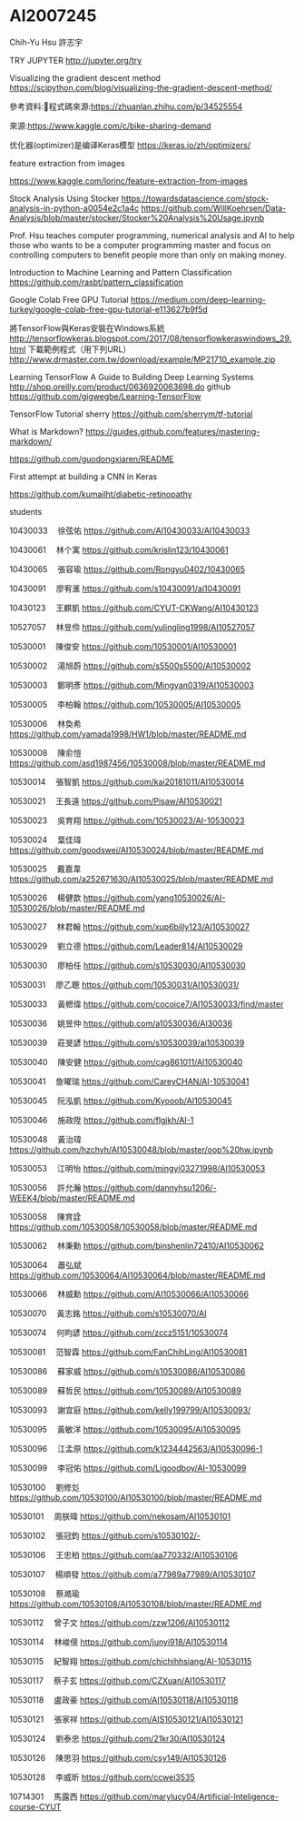 # AI2007245

Chih-Yu Hsu
許志宇

TRY JUPYTER
http://jupyter.org/try



Visualizing the gradient descent method
https://scipython.com/blog/visualizing-the-gradient-descent-method/

參考資料:程式碼來源:https://zhuanlan.zhihu.com/p/34525554

來源:https://www.kaggle.com/c/bike-sharing-demand

优化器(optimizer)是编译Keras模型
https://keras.io/zh/optimizers/

feature extraction from images

https://www.kaggle.com/lorinc/feature-extraction-from-images

Stock Analysis Using Stocker 
https://towardsdatascience.com/stock-analysis-in-python-a0054e2c1a4c
https://github.com/WillKoehrsen/Data-Analysis/blob/master/stocker/Stocker%20Analysis%20Usage.ipynb

Prof. Hsu teaches computer programming, numerical analysis and AI to help those who wants to be a computer programming master and focus on controlling computers to benefit people more than only on making money.

Introduction to Machine Learning and Pattern Classification
https://github.com/rasbt/pattern_classification

Google Colab Free GPU Tutorial
https://medium.com/deep-learning-turkey/google-colab-free-gpu-tutorial-e113627b9f5d



將TensorFlow與Keras安裝在Windows系統  http://tensorflowkeras.blogspot.com/2017/08/tensorflowkeraswindows_29.html
下載範例程式（用下列URL）
http://www.drmaster.com.tw/download/example/MP21710_example.zip



Learning TensorFlow
A Guide to Building Deep Learning Systems
http://shop.oreilly.com/product/0636920063698.do
github
https://github.com/gigwegbe/Learning-TensorFlow

TensorFlow Tutorial sherry
https://github.com/sherrym/tf-tutorial

What is Markdown? 
https://guides.github.com/features/mastering-markdown/

https://github.com/guodongxiaren/README

First attempt at building a CNN in Keras

https://github.com/kumailht/diabetic-retinopathy

students  

10430033　	徐弦佑 https://github.com/AI10430033/AI10430033

10430061　	林个寓   https://github.com/krislin123/10430061 
 

10430065　	張容瑜   https://github.com/Rongyu0402/10430065


10430091　	廖宥滙 https://github.com/s10430091/ai10430091

10430123　	王麒凱 https://github.com/CYUT-CKWang/AI10430123

10527057　	林昱伶 https://github.com/yulingling1998/AI10527057

10530001　	陳俊安 https://github.com/10530001/AI10530001

10530002　	湯旭蔚  https://github.com/s5500s5500/AI10530002

10530003　	鄭明彥 https://github.com/Mingyan0319/AI10530003

10530005　	李柏翰 https://github.com/10530005/AI10530005

10530006　	林奐希 https://github.com/yamada1998/HW1/blob/master/README.md

10530008　	陳俞愷 https://github.com/asd1987456/10530008/blob/master/README.md

10530014　	張智凱 https://github.com/kai20181011/AI10530014

10530021　	王長遠 https://github.com/Pisaw/AI10530021

10530023　	吳育翔 https://github.com/10530023/AI-10530023

10530024　	葉佳瑋 https://github.com/goodswei/AI10530024/blob/master/README.md

10530025　	戴嘉韋 https://github.com/a252671630/AI10530025/blob/master/README.md

10530026　	楊健歆 https://github.com/yang10530026/AI-10530026/blob/master/README.md

10530027　	林君翰 https://github.com/xup6billy123/AI10530027

10530029　	劉立德 https://github.com/Leader814/AI10530029

10530030　	廖柏任 https://github.com/s10530030/AI10530030

10530031　	廖乙聰 https://github.com/10530031/AI10530031/

10530033　	黃楒徫 https://github.com/cocoice7/AI10530033/find/master

10530036　	姚昱仲 https://github.com/a10530036/AI30036

10530039　	莊旻諺 https://github.com/s10530039/ai10530039

10530040　	陳安健 https://github.com/cag861011/AI10530040

10530041　	詹曜瑞 https://github.com/CareyCHAN/AI-10530041


10530045　	阮泓凱 https://github.com/Kyooob/AI10530045

10530046　	施政陞 https://github.com/flgjkh/AI-1


10530048　	黃治瑋  https://github.com/hzchyh/AI10530048/blob/master/oop%20hw.ipynb


10530053　	江明怡 https://github.com/mingyi03271998/AI10530053


10530056　	許允瀚 https://github.com/dannyhsu1206/-WEEK4/blob/master/README.md

10530058　	陳育詮 https://github.com/10530058/10530058/blob/master/README.md

10530062　	林秉勳 https://github.com/binshenlin72410/AI10530062

10530064　	蕭弘斌 https://github.com/10530064/AI10530064/blob/master/README.md

10530066　	林威勳 https://github.com/AI10530066/AI10530066

10530070　	黃志銘 https://github.com/s10530070/AI

10530074　	何昀諺 https://github.com/zccz5151/10530074

10530081　	范智霖 https://github.com/FanChihLing/AI10530081

10530086　	蘇家威 https://github.com/s10530086/AI10530086

10530089　	蘇哲民 https://github.com/10530089/AI10530089

10530093　	謝宜庭 https://github.com/kelly199799/AI10530093/

10530095　	黃敏洋 https://github.com/10530095/AI10530095

10530096　	江孟原 https://github.com/k1234442563/AI10530096-1

10530099　	李冠佑 https://github.com/Ligoodboy/AI-10530099

10530100　	劉修彣 https://github.com/10530100/AI10530100/blob/master/README.md

10530101　	周朕暐 https://github.com/nekosam/AI10530101

10530102　	張冠鈞 https://github.com/s10530102/-

10530106　	王忠柏 https://github.com/aa770332/AI10530106

10530107　	楊順發 https://github.com/a77989a77989/AI10530107

10530108　	蔡澔瑜 https://github.com/10530108/AI10530108/blob/master/README.md

10530112　	曾子文 https://github.com/zzw1206/AI10530112

10530114　	林峻億 https://github.com/junyi918/AI10530114


10530115　	紀智翔 https://github.com/chichihhsiang/AI-10530115

10530117　	蔡子玄 https://github.com/CZXuan/AI10530117

10530118　	盧政豪 https://github.com/AI10530118/AI10530118

10530121　	張家祥 https://github.com/AIS10530121/AI10530121

10530124　	劉泰忠 https://github.com/21kr30/AI10530124

10530126　	陳思羽 https://github.com/csy149/AI10530126
 
10530128　	李威昕 https://github.com/ccwei3535

10714301　	馬露西 https://github.com/marylucy04/Artificial-Inteligence-course-CYUT
